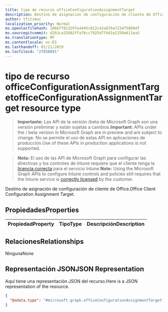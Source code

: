 ```yaml
---
title: tipo de recurso officeConfigurationAssignmentTarget
description: Destino de asignación de configuración de cliente de Office.
author: tfitzmac
localization_priority: Normal
ms.openlocfilehash: 1066ff813297e4445c812c42a870a7234f5869df
ms.sourcegitcommit: d2b3ca32602ffa76cc7925d7f4d1e2258e611ea5
ms.translationtype: MT
ms.contentlocale: es-ES
ms.lasthandoff: 01/11/2019
ms.locfileid: "27858691"
---
```

# <a name="officeconfigurationassignmenttarget-resource-type"></a><span data-ttu-id="057d2-103">tipo de recurso officeConfigurationAssignmentTarget</span><span class="sxs-lookup"><span data-stu-id="057d2-103">officeConfigurationAssignmentTarget resource type</span></span>

> <span data-ttu-id="057d2-104">**Importante:** Las API de la versión /beta de Microsoft Graph son una versión preliminar y están sujetas a cambios.</span><span class="sxs-lookup"><span data-stu-id="057d2-104">**Important:** APIs under the / beta version in Microsoft Graph are in preview and are subject to change.</span></span> <span data-ttu-id="057d2-105">No se permite el uso de estas API en aplicaciones de producción.</span><span class="sxs-lookup"><span data-stu-id="057d2-105">Use of these APIs in production applications is not supported.</span></span>

> <span data-ttu-id="057d2-106">**Nota:** El uso de las API de Microsoft Graph para configurar las directivas y los controles de Intune requiere que el cliente tenga la [licencia correcta](https://go.microsoft.com/fwlink/?linkid=839381) para el servicio Intune.</span><span class="sxs-lookup"><span data-stu-id="057d2-106">**Note:** Using the Microsoft Graph APIs to configure Intune controls and policies still requires that the Intune service is [correctly licensed](https://go.microsoft.com/fwlink/?linkid=839381) by the customer.</span></span>

<span data-ttu-id="057d2-107">Destino de asignación de configuración de cliente de Office.</span><span class="sxs-lookup"><span data-stu-id="057d2-107">Office Client Configuration Assignment Target.</span></span>
## <a name="properties"></a><span data-ttu-id="057d2-108">Propiedades</span><span class="sxs-lookup"><span data-stu-id="057d2-108">Properties</span></span>
|<span data-ttu-id="057d2-109">Propiedad</span><span class="sxs-lookup"><span data-stu-id="057d2-109">Property</span></span>|<span data-ttu-id="057d2-110">Tipo</span><span class="sxs-lookup"><span data-stu-id="057d2-110">Type</span></span>|<span data-ttu-id="057d2-111">Descripción</span><span class="sxs-lookup"><span data-stu-id="057d2-111">Description</span></span>|
|:---|:---|:---|

## <a name="relationships"></a><span data-ttu-id="057d2-112">Relaciones</span><span class="sxs-lookup"><span data-stu-id="057d2-112">Relationships</span></span>
<span data-ttu-id="057d2-113">Ninguna</span><span class="sxs-lookup"><span data-stu-id="057d2-113">None</span></span>
## <a name="json-representation"></a><span data-ttu-id="057d2-114">Representación JSON</span><span class="sxs-lookup"><span data-stu-id="057d2-114">JSON Representation</span></span>
<span data-ttu-id="057d2-115">Aquí tiene una representación JSON del recurso.</span><span class="sxs-lookup"><span data-stu-id="057d2-115">Here is a JSON representation of the resource.</span></span>
<!-- {
  "blockType": "resource",
  "keyProperty": "id",
  "@odata.type": "microsoft.graph.officeConfigurationAssignmentTarget"
}
-->
``` json
{
  "@odata.type": "#microsoft.graph.officeConfigurationAssignmentTarget"
}
```



